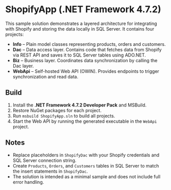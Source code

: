 # ShopifyApp (.NET Framework 4.7.2)

This sample solution demonstrates a layered architecture for integrating with Shopify and storing the data locally in SQL Server. It contains four projects:

- **Info** – Plain model classes representing products, orders and customers.
- **Dac** – Data access layer. Contains code that fetches data from Shopify via REST API and saves it to SQL Server tables using ADO.NET.
- **Biz** – Business layer. Coordinates data synchronization by calling the Dac layer.
- **WebApi** – Self-hosted Web API (OWIN). Provides endpoints to trigger synchronization and read data.

## Build

1. Install the **.NET Framework 4.7.2 Developer Pack** and MSBuild.
2. Restore NuGet packages for each project.
3. Run `msbuild ShopifyApp.sln` to build all projects.
4. Start the Web API by running the generated executable in the `WebApi` project.

## Notes

- Replace placeholders in `ShopifyDac` with your Shopify credentials and SQL Server connection string.
- Create `Products`, `Orders`, and `Customers` tables in SQL Server to match the insert statements in `ShopifyDac`.
- The solution is intended as a minimal sample and does not include full error handling.
